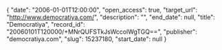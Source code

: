 {
  "date": "2006-01-01T12:00:00", 
  "open_access": true, 
  "target_url": "http://www.democratiya.com/", 
  "description": "", 
  "end_date": null, 
  "title": "Democratiya", 
  "record_id": "20060101T120000/+MNrQUFSTkJsWccolWgTGQ==", 
  "publisher": "democratiya.com", 
  "slug": 15237180, 
  "start_date": null
}


